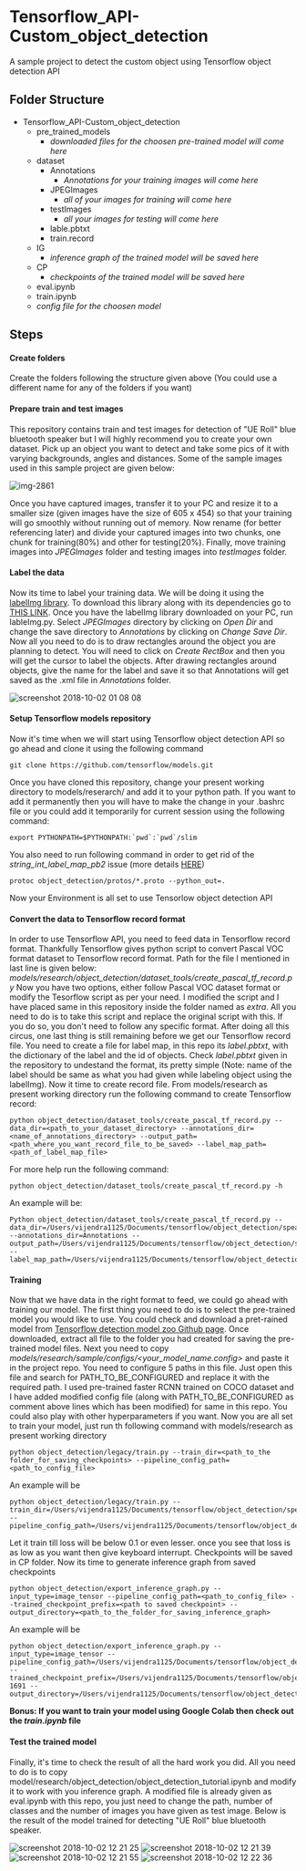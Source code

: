 # Tensorflow_API-Custom_object_detection
A sample project to detect the custom object using Tensorflow object detection API


## Folder Structure
- Tensorflow_API-Custom_object_detection
  - pre_trained_models
    - *downloaded files for the choosen pre-trained model will come here* 
  - dataset
    - Annotations
      - *Annotations for your training images will come here*
    - JPEGImages
      - *all of your images for training will come here*
    - testImages
      - *all your images for testing will come here*
    - lable.pbtxt
    - train.record
   - IG
     - *inference graph of the trained model will be saved here*
   - CP
     - *checkpoints of the trained model will be saved here*
   - eval.ipynb
   - train.ipynb
   - *config file for the choosen model*


## Steps

#### Create folders
Create the folders following the structure given above (You could use a different name for any of the folders if you want)


#### Prepare train and test images
This repository contains train and test images for detection of "UE Roll" blue bluetooth speaker but I will highly recommend you to create your own dataset. Pick up an object you want to detect and take some pics of it with varying backgrounds, angles and distances.  Some of the sample images used in this sample project are given below:

![img-2861](https://user-images.githubusercontent.com/5885636/46312084-b2084500-c5e1-11e8-909d-b9946b63343e.jpg)

Once you have captured images, transfer it to your PC and resize it to a smaller size (given images have the size of 605 x 454) so that your training will go smoothly without running out of memory. Now rename (for better referencing later) and divide your captured images into two chunks, one chunk for training(80%) and other for testing(20%). Finally, move training images into *JPEGImages* folder and testing images into *testImages* folder.


#### Label the data
Now its time to label your training data. We will be doing it using the [labelImg library](https://pypi.org/project/labelImg/). To download this library along with its dependencies go to [THIS LINK](https://github.com/tzutalin/labelImg). 
Once you have the labelImg library downloaded on your PC, run lableImg.py. Select *JPEGImages* directory by clicking on *Open Dir* and change the save directory to *Annotations* by clicking on *Change Save Dir*. Now all you need to do is to draw rectangles around the object you are planning to detect. You will need to click on *Create RectBox* and then you will get the cursor to label the objects. After drawing rectangles around objects, give the name for the label and save it so that Annotations will get saved as the .xml file in *Annotations* folder. 

![screenshot 2018-10-02 01 08 08](https://user-images.githubusercontent.com/5885636/46311801-eb8c8080-c5e0-11e8-8444-aa45e39b1414.png)


#### Setup Tensorflow models repository 
Now it's time when we will start using Tensorflow object detection API so go ahead and clone it using the following command
```
git clone https://github.com/tensorflow/models.git
```
Once you have cloned this repository, change your present working directory to models/reserarch/ and add it to your python path. If you want to add it permanently then you will have to make the change in your .bashrc file or you could add it temporarily for current session using the following command:
```
export PYTHONPATH=$PYTHONPATH:`pwd`:`pwd`/slim
```
You also need to run following  command in order to get rid of the *string_int_label_map_pb2* issue (more details [HERE](https://github.com/tensorflow/models/issues/1595))
```
protoc object_detection/protos/*.proto --python_out=.
```
Now your Environment is all set to use Tensorlow object detection API


#### Convert the data to Tensorflow record format
In order to use Tensorflow API, you need to feed data in Tensorflow record format. Thankfully Tensorflow gives python script to convert Pascal VOC format dataset to Tensorflow record format. Path for the file I mentioned in last line is given below:
*models/research/object_detection/dataset_tools/create_pascal_tf_record.py*
Now you have two options, either follow Pascal VOC dataset format or modify the Tesorflow script as per your need. I modified the script and I have placed same in this repository inside the folder named as *extra*. All you need to do is to take this script and replace the original script with this. If you do so, you don't need to follow any specific format. 
After doing all this circus, one last thing is still remaining before we get our Tensorflow record file. You need to create  a file for label map, in this repo its *label.pbtxt*, with the dictionary of the label and the id of objects. Check *label.pbtxt* given in the repository to undestand the format, its pretty simple (Note: name of the label should be same as what you had given while labeling object using the labelImg). Now it time to create record file. From models/research as present working directory run the following command to create Tensorflow record:
```
python object_detection/dataset_tools/create_pascal_tf_record.py --data_dir=<path_to_your_dataset_directory> --annotations_dir=<name_of_annotations_directory> --output_path=<path_where_you_want_record_file_to_be_saved> --label_map_path=<path_of_label_map_file>
```
For more help run the following command:
```
python object_detection/dataset_tools/create_pascal_tf_record.py -h
```
An example will be:
```
Python object_detection/dataset_tools/create_pascal_tf_record.py --data_dir=/Users/vijendra1125/Documents/tensorflow/object_detection/speaker_detection/dataset --annotations_dir=Annotations --output_path=/Users/vijendra1125/Documents/tensorflow/object_detection/speaker_detection/dataset/train.record --label_map_path=/Users/vijendra1125/Documents/tensorflow/object_detection/speaker_detection/dataset/label.pbtxt
```


#### Training
Now that we have data in the right format to feed, we could go ahead with training our model. The first thing you need to do is to select the pre-trained model you would like to use. You could check and download a pret-rained model from [Tensorflow detection model zoo Github page](https://github.com/tensorflow/models/blob/master/research/object_detection/g3doc/detection_model_zoo.md). Once downloaded, extract all file to the folder you had created for saving the pre-trained model files. Next you need to copy *models/research/sample/configs/<your_model_name.config>* and paste it in the project repo. You need to configure 5 paths in this file. Just open this file and search for PATH_TO_BE_CONFIGURED and replace it with the required path. I used pre-trained faster RCNN trained on COCO dataset and I have added modified config file (along with PATH_TO_BE_CONFIGURED as comment above lines which has been modified) for same in this repo. You could also play with other hyperparameters if you want. Now you are all set to train your model, just run th following command with models/research as present working directory
```
python object_detection/legacy/train.py --train_dir=<path_to_the folder_for_saving_checkpoints> --pipeline_config_path=<path_to_config_file>
```
An example will be
```
python object_detection/legacy/train.py --train_dir=/Users/vijendra1125/Documents/tensorflow/object_detection/speaker_detection/CP --pipeline_config_path=/Users/vijendra1125/Documents/tensorflow/object_detection/speaker_detection/faster_rcnn_resnet101_coco.config
```
Let it train till loss will be below 0.1 or even lesser. once you see that loss is as low as you want then give keyboard interrupt. Checkpoints will be saved in CP folder. Now its time to generate inference graph from saved checkpoints
```
python object_detection/export_inference_graph.py --input_type=image_tensor --pipeline_config_path=<path_to_config_file> --trained_checkpoint_prefix=<path to saved checkpoint> --output_directory=<path_to_the_folder_for_saving_inference_graph>
```
An example will be
```
python object_detection/export_inference_graph.py --input_type=image_tensor --pipeline_config_path=/Users/vijendra1125/Documents/tensorflow/object_detection/speaker_detection/faster_rcnn_resnet101_coco.config --trained_checkpoint_prefix=/Users/vijendra1125/Documents/tensorflow/object_detection/speaker_detection/CP/model.ckpt-1691 --output_directory=/Users/vijendra1125/Documents/tensorflow/object_detection/speaker_detection/IG
```
**Bonus: If you want to train your model using Google Colab then check out the *train.ipynb* file**

#### Test the trained model
Finally, it's time to check the result of all the hard work you did. All you need to do is to copy model/research/object_detection/object_detection_tutorial.ipynb and modify it to work with you inference graph. A modified file is already given as eval.ipynb with this repo, you just need to change the path, number of classes and the number of images you have given as test image. Below is the result of the model trained for detecting "UE Roll" blue bluetooth speaker.

![screenshot 2018-10-02 12 21 25](https://user-images.githubusercontent.com/5885636/46333404-edd0f800-c63d-11e8-9fef-eef260310a9b.png)
![screenshot 2018-10-02 12 21 39](https://user-images.githubusercontent.com/5885636/46333406-edd0f800-c63d-11e8-9b0f-a916b6fbdcc0.png)
![screenshot 2018-10-02 12 21 55](https://user-images.githubusercontent.com/5885636/46333407-ee698e80-c63d-11e8-984d-40c504b2b28f.png)
![screenshot 2018-10-02 12 22 36](https://user-images.githubusercontent.com/5885636/46333409-ee698e80-c63d-11e8-9965-37f1b72eb456.png)

